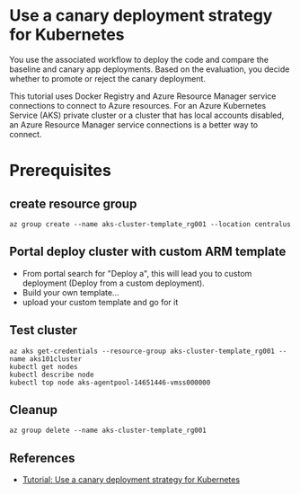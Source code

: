 # Use a canary deployment strategy for Kubernetes

You use the associated workflow to deploy the code and compare the baseline and canary app deployments. Based on the evaluation, you decide whether to promote or reject the canary deployment.

This tutorial uses Docker Registry and Azure Resource Manager service connections to connect to Azure resources. For an Azure Kubernetes Service (AKS) private cluster or a cluster that has local accounts disabled, an Azure Resource Manager service connections is a better way to connect.

# Prerequisites

## create resource group
```
az group create --name aks-cluster-template_rg001 --location centralus
```

## Portal deploy cluster with custom ARM template
- From portal search for "Deploy a", this will lead you to custom deployment (Deploy from a custom deployment).
- Build your own template...
- upload your custom  template and go for it

## Test cluster
```
az aks get-credentials --resource-group aks-cluster-template_rg001 --name aks101cluster
kubectl get nodes
kubectl describe node
kubectl top node aks-agentpool-14651446-vmss000000
```
## Cleanup
```
az group delete --name aks-cluster-template_rg001
```

## References
- [Tutorial: Use a canary deployment strategy for Kubernetes](https://learn.microsoft.com/en-us/azure/devops/pipelines/ecosystems/kubernetes/canary-demo?view=azure-devops&tabs=yaml)




